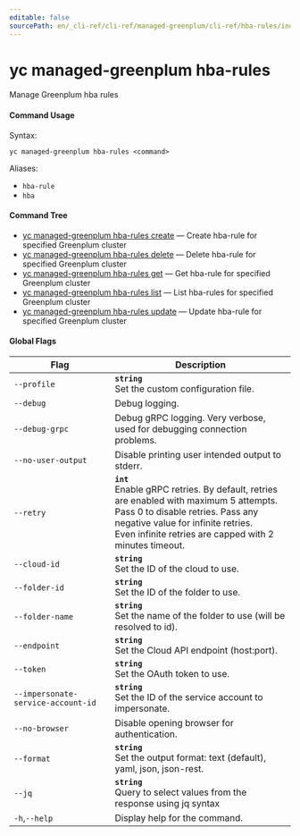 ```yaml
---
editable: false
sourcePath: en/_cli-ref/cli-ref/managed-greenplum/cli-ref/hba-rules/index.md
---
```


# yc managed-greenplum hba-rules

Manage Greenplum hba rules

#### Command Usage

Syntax: 

`yc managed-greenplum hba-rules <command>`

Aliases: 

- `hba-rule`
- `hba`

#### Command Tree

- [yc managed-greenplum hba-rules create](create.md) — Create hba-rule for specified Greenplum cluster
- [yc managed-greenplum hba-rules delete](delete.md) — Delete hba-rule for specified Greenplum cluster
- [yc managed-greenplum hba-rules get](get.md) — Get hba-rule for specified Greenplum cluster
- [yc managed-greenplum hba-rules list](list.md) — List hba-rules for specified Greenplum cluster
- [yc managed-greenplum hba-rules update](update.md) — Update hba-rule for specified Greenplum cluster

#### Global Flags

| Flag | Description |
|----|----|
|`--profile`|<b>`string`</b><br/>Set the custom configuration file.|
|`--debug`|Debug logging.|
|`--debug-grpc`|Debug gRPC logging. Very verbose, used for debugging connection problems.|
|`--no-user-output`|Disable printing user intended output to stderr.|
|`--retry`|<b>`int`</b><br/>Enable gRPC retries. By default, retries are enabled with maximum 5 attempts.<br/>Pass 0 to disable retries. Pass any negative value for infinite retries.<br/>Even infinite retries are capped with 2 minutes timeout.|
|`--cloud-id`|<b>`string`</b><br/>Set the ID of the cloud to use.|
|`--folder-id`|<b>`string`</b><br/>Set the ID of the folder to use.|
|`--folder-name`|<b>`string`</b><br/>Set the name of the folder to use (will be resolved to id).|
|`--endpoint`|<b>`string`</b><br/>Set the Cloud API endpoint (host:port).|
|`--token`|<b>`string`</b><br/>Set the OAuth token to use.|
|`--impersonate-service-account-id`|<b>`string`</b><br/>Set the ID of the service account to impersonate.|
|`--no-browser`|Disable opening browser for authentication.|
|`--format`|<b>`string`</b><br/>Set the output format: text (default), yaml, json, json-rest.|
|`--jq`|<b>`string`</b><br/>Query to select values from the response using jq syntax|
|`-h`,`--help`|Display help for the command.|
